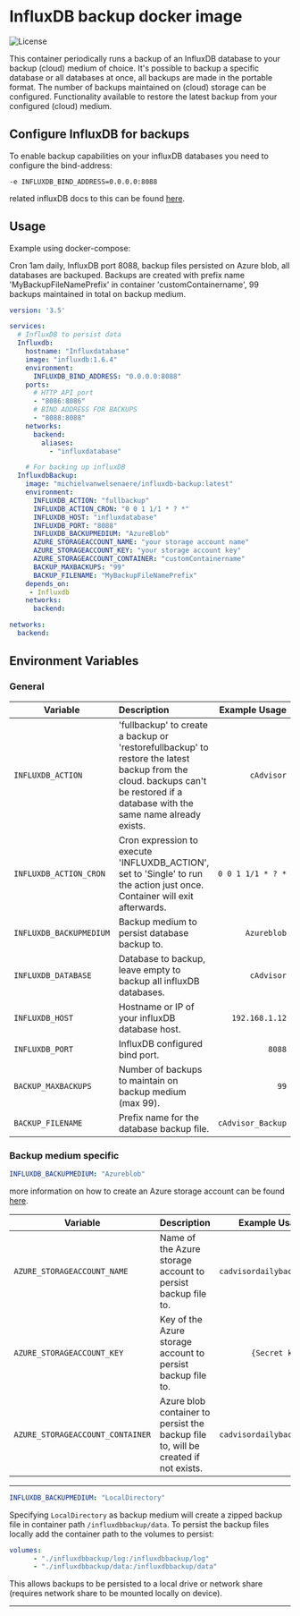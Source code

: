 # InfluxDB backup docker image
<!-- ![Release version](https://img.shields.io/github/release/MichielVanwelsenaere/InfluxDB-backup.svg)
![Image Size](https://img.shields.io/microbadger/image-size/michielvanwelsenaere/influxdb-backup.svg)
[![Renovate enabled](https://img.shields.io/badge/renovate-enabled-brightgreen.svg)](https://renovatebot.com/)
![build pipeline](https://michielvanwelsenaere.visualstudio.com/Public/_apis/build/status/InfluxDB-backup-CI?branchName=master)
![release pipeline](https://michielvanwelsenaere.vsrm.visualstudio.com/_apis/public/Release/badge/c40cb7e2-85fc-4ca0-b71e-da4ac6783b50/1/1) -->
![License](https://img.shields.io/github/license/MichielVanwelsenaere/InfluxDB-backup.svg)

This container periodically runs a backup of an InfluxDB database to your backup (cloud) medium of choice.
It's possible to backup a specific database or all databases at once, all backups are made in the portable format. 
The number of backups maintained on (cloud) storage can be configured.
Functionality available to restore the latest backup from your configured (cloud) medium.

## Configure InfluxDB for backups
To enable backup capabilities on your influxDB databases you need to configure the bind-address:
```
-e INFLUXDB_BIND_ADDRESS=0.0.0.0:8088 
```
related influxDB docs to this can be found [here](https://docs.influxdata.com/influxdb/v1.8/administration/config/).

## Usage
Example using docker-compose:

Cron 1am daily, InfluxDB port 8088, backup files persisted on Azure blob, all databases are backuped. Backups are created with prefix name 'MyBackupFileNamePrefix' in container 'customContainername', 99 backups maintained in total on backup medium.

```yaml
version: '3.5'

services:
  # InfluxDB to persist data
  Influxdb:
    hostname: "Influxdatabase"
    image: "influxdb:1.6.4"
    environment:
      INFLUXDB_BIND_ADDRESS: "0.0.0.0:8088"
    ports:
      # HTTP API port
      - "8086:8086"
      # BIND ADDRESS FOR BACKUPS  
      - "8088:8088"
    networks:      
      backend:
        aliases:
          - "influxdatabase"

    # For backing up influxDB
  InfluxdbBackup:
    image: "michielvanwelsenaere/influxdb-backup:latest"
    environment:
      INFLUXDB_ACTION: "fullbackup"
      INFLUXDB_ACTION_CRON: "0 0 1 1/1 * ? *"
      INFLUXDB_HOST: "influxdatabase"
      INFLUXDB_PORT: "8088"
      INFLUXDB_BACKUPMEDIUM: "AzureBlob"
      AZURE_STORAGEACCOUNT_NAME: "your storage account name"
      AZURE_STORAGEACCOUNT_KEY: "your storage account key"
      AZURE_STORAGEACCOUNT_CONTAINER: "customContainername"
      BACKUP_MAXBACKUPS: "99"
      BACKUP_FILENAME: "MyBackupFileNamePrefix"
    depends_on: 
     - Influxdb
    networks:
      backend:

networks:
  backend:
```


## Environment Variables

### General

| Variable        | Description      | Example Usage  | Default   | Optional?  |
| --------------- |:---------------| -----:| -----:| --------:|
| `INFLUXDB_ACTION` | 'fullbackup' to create a backup or 'restorefullbackup' to restore the latest backup from the cloud. backups can't be restored if a database with the same name already exists.  | `cAdvisor` | None   | No |
| `INFLUXDB_ACTION_CRON`  | Cron expression to execute 'INFLUXDB_ACTION', set to 'Single' to run the action just once. Container will exit afterwards. | `0 0 1 1/1 * ? *` | None | No |
| `INFLUXDB_BACKUPMEDIUM` | Backup medium to persist database backup to. | `Azureblob` | None | No |
| `INFLUXDB_DATABASE`    | Database to backup, leave empty to backup all influxDB databases.  | `cAdvisor` | None  | Yes |
| `INFLUXDB_HOST`   |  Hostname or IP of your influxDB database host. |  `192.168.1.12` | None   | No |
| `INFLUXDB_PORT`   | InfluxDB configured bind port. | `8088`   | None   | No |
| `BACKUP_MAXBACKUPS` | Number of backups to maintain on backup medium (max 99).  | `99` | `1`   | Yes |
| `BACKUP_FILENAME` | Prefix name for the database backup file. | `cAdvisor_Backup` | `influxdbbackup`   | Yes |

### Backup medium specific
```yaml
INFLUXDB_BACKUPMEDIUM: "Azureblob"
```
more information on how to create an Azure storage account can be found [here](https://docs.microsoft.com/en-us/azure/storage/common/storage-quickstart-create-account?tabs=azure-portal).

| Variable        | Description      | Example Usage  | Default   | Optional?  |
| --------------- |:---------------| -----:| -----:| --------:|
| `AZURE_STORAGEACCOUNT_NAME` | Name of the Azure storage account to persist backup file to. | `cadvisordailybackup` | None   | No |
| `AZURE_STORAGEACCOUNT_KEY` | Key of the Azure storage account to persist backup file to.  | `{Secret key}` | None   | No |
| `AZURE_STORAGEACCOUNT_CONTAINER` | Azure blob container to persist the backup file to, will be created if not exists.  | `cadvisordailybackup` | `influxdbbackup`   | Yes |

***

```yaml
INFLUXDB_BACKUPMEDIUM: "LocalDirectory"
```
Specifying `LocalDirectory` as backup medium will create a zipped backup file in container path `/influxdbbackup/data`. To persist the backup files locally add the container path to the volumes to persist:

```yaml
volumes:
      - "./influxdbbackup/log:/influxdbbackup/log"
      - "./influxdbbackup/data:/influxdbbackup/data"
```
This allows backups to be persisted to a local drive or network share (requires network share to be mounted locally on device).

***
